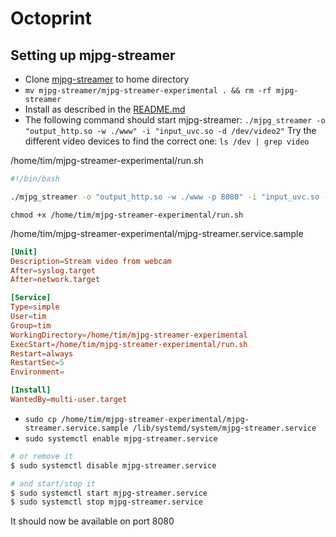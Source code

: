 # Octoprint

## Setting up mjpg-streamer

* Clone [mjpg-streamer](https://github.com/jacksonliam/mjpg-streamer) to home directory
* `mv mjpg-streamer/mjpg-streamer-experimental . && rm -rf mjpg-streamer`
* Install as described in the [README.md](https://github.com/jacksonliam/mjpg-streamer/blob/master/README.md)
* The following command should start mjpg-streamer: `./mjpg_streamer -o "output_http.so -w ./www" -i "input_uvc.so -d /dev/video2"` 
  Try the different video devices to find the correct one: `ls /dev | grep video`

/home/tim/mjpg-streamer-experimental/run.sh
```sh
#!/bin/bash

./mjpg_streamer -o "output_http.so -w ./www -p 8080" -i "input_uvc.so -d /dev/video2
```
`chmod +x /home/tim/mjpg-streamer-experimental/run.sh`

/home/tim/mjpg-streamer-experimental/mjpg-streamer.service.sample
```toml
[Unit]
Description=Stream video from webcam
After=syslog.target
After=network.target

[Service]
Type=simple
User=tim
Group=tim
WorkingDirectory=/home/tim/mjpg-streamer-experimental
ExecStart=/home/tim/mjpg-streamer-experimental/run.sh
Restart=always
RestartSec=5
Environment=

[Install]
WantedBy=multi-user.target
```
* `sudo cp /home/tim/mjpg-streamer-experimental/mjpg-streamer.service.sample /lib/systemd/system/mjpg-streamer.service`
* `sudo systemctl enable mjpg-streamer.service`

```sh
# or remove it
$ sudo systemctl disable mjpg-streamer.service

# and start/stop it
$ sudo systemctl start mjpg-streamer.service
$ sudo systemctl stop mjpg-streamer.service
```

It should now be available on port 8080
